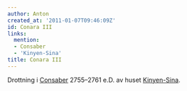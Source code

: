```yaml
---
author: Anton
created_at: '2011-01-07T09:46:09Z'
id: Conara III
links:
  mention:
  - Consaber
  - 'Kinyen-Sina'
title: Conara III
---
```


Drottning i [Consaber] 2755–2761 e.D. av huset [Kinyen-Sina].

  [Consaber]: Consaber
  [Kinyen-Sina]: Kinyen-Sina
